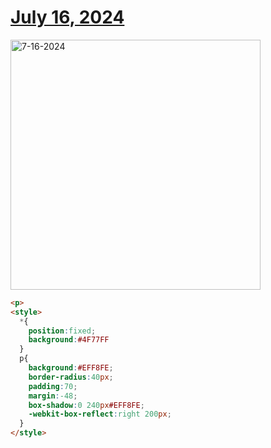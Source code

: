 # [July 16, 2024](https://cssbattle.dev/play/Xi1SSXp9H6g10bK65ZLA)

<img src="https://firebasestorage.googleapis.com/v0/b/cssbattleapp.appspot.com/o/user%2Fummd3POvEDfFyeFvVdOMG3OOrwE2%2Ftargets%2Ftarget_o2MVPVs@2x.png?alt=media" width="400" alt="7-16-2024" />

```html
<p>
<style>
  *{
    position:fixed;
    background:#4F77FF
  }
  p{
    background:#EFF8FE;
    border-radius:40px;
    padding:70;
    margin:-48;
    box-shadow:0 240px#EFF8FE;
    -webkit-box-reflect:right 200px;
  }
</style>
```
